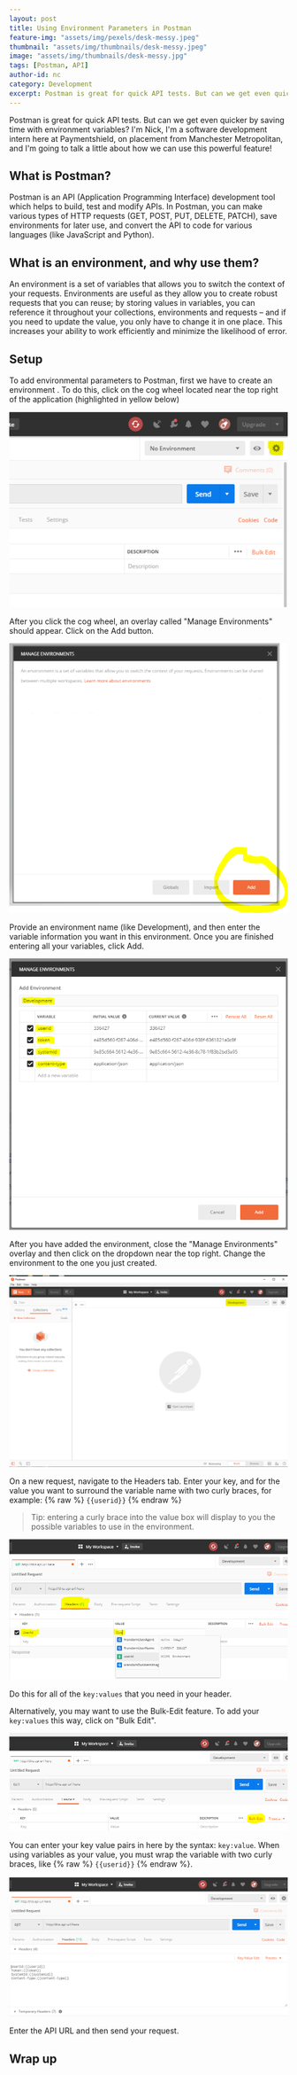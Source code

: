 ```yaml
---
layout: post
title: Using Environment Parameters in Postman
feature-img: "assets/img/pexels/desk-messy.jpeg"
thumbnail: "assets/img/thumbnails/desk-messy.jpeg"
image: "assets/img/thumbnails/desk-messy.jpg"
tags: [Postman, API]
author-id: nc
category: Development
excerpt: Postman is great for quick API tests. But can we get even quicker by saving time with environment variables?
---
```


Postman is great for quick API tests. But can we get even quicker by saving time with environment variables? I'm Nick, I'm a software development intern here at Paymentshield, on placement from Manchester Metropolitan, and I'm going to talk a little about how we can use this powerful feature!

## What is Postman?

Postman is an API (Application Programming Interface) development tool which helps to build, test and modify APIs. In Postman, you can  make various types of HTTP requests (GET, POST, PUT, DELETE, PATCH), save environments for later use, and convert the API to code for various languages (like JavaScript and Python).

## What is an environment, and why use them?

An environment is a set of variables that allows you to switch the context of your requests.  Environments are useful as they allow you to create robust requests that you can reuse; by storing values in variables, you can reference it throughout your collections, environments and requests – and if you need to update the value, you only have to change it in one place. This increases your ability to work efficiently and minimize the likelihood of error.

## Setup

To add environmental parameters to Postman, first we have to create an environment . To do this, click on the cog wheel located near the top right of the application (highlighted in yellow below)

![Click the config button](/assets/img/postman/config.png)

After you click the cog wheel, an overlay called "Manage Environments" should appear. Click on the Add button.

![Click on Add](/assets/img/postman/add.png)

Provide an environment name (like Development), and then enter the variable information you want in  this environment. Once you are finished entering all your variables, click Add.

![Set the environment variables](/assets/img/postman/env-variables.png)

After you have added the environment, close the "Manage Environments" overlay and then click on the dropdown near the top right. Change the environment to the one you just created.

![Choose the environment you just made](/assets/img/postman/pick-environment.png)

On a new request, navigate to the Headers tab. Enter your key, and for the value you want to surround the variable name with two curly braces, for example: {% raw %} `{{userid}}` {% endraw %}

 > Tip: entering a curly brace into the value box will display to you the possible variables to use in the environment.

![Use your variables](/assets/img/postman/use-variables.png)

Do this for all of the `key:values` that you need in your header.

Alternatively, you may want to use the Bulk-Edit feature. To add your `key:values` this way, click on "Bulk Edit".

![Click bulk edit](/assets/img/postman/bulk-edit.png)


You can enter your key value pairs in here by the syntax: `key:value`. When using variables as your value, you must wrap the variable with two curly braces, like {% raw %} `{{userid}}` {% endraw %}.

![Bulk editing headers](/assets/img/postman/bulk-editing.png)

Enter the API URL and then send your request.


## Wrap up